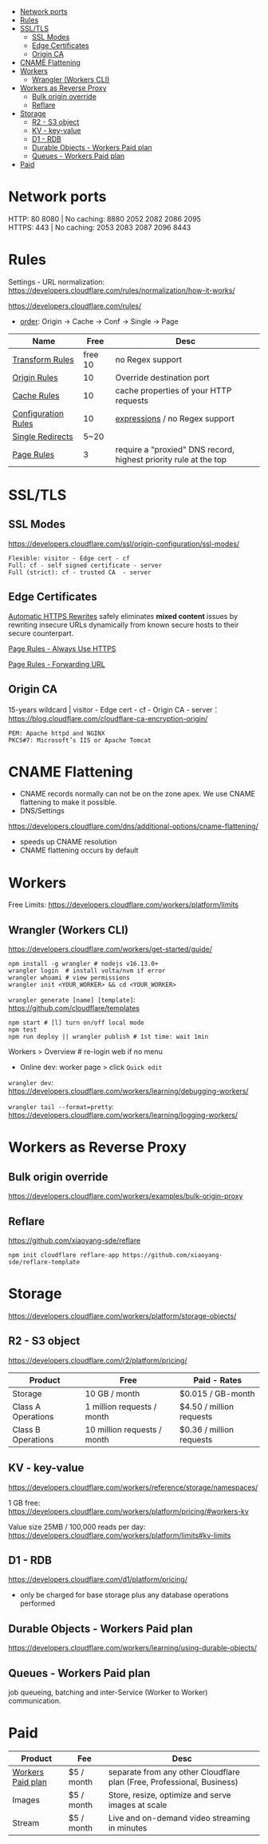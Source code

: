 - [Network ports](#network-ports)
- [Rules](#rules)
- [SSL/TLS](#ssltls)
  - [SSL Modes](#ssl-modes)
  - [Edge Certificates](#edge-certificates)
  - [Origin CA](#origin-ca)
- [CNAME Flattening](#cname-flattening)
- [Workers](#workers)
  - [Wrangler (Workers CLI)](#wrangler-workers-cli)
- [Workers as Reverse Proxy](#workers-as-reverse-proxy)
  - [Bulk origin override](#bulk-origin-override)
  - [Reflare](#reflare)
- [Storage](#storage)
  - [R2 - S3 object](#r2---s3-object)
  - [KV - key-value](#kv---key-value)
  - [D1 - RDB](#d1---rdb)
  - [Durable Objects - Workers Paid plan](#durable-objects---workers-paid-plan)
  - [Queues - Workers Paid plan](#queues---workers-paid-plan)
- [Paid](#paid)

# Network ports
HTTP: 80 8080 | No caching: 8880 2052 2082 2086 2095  
HTTPS: 443 | No caching: 2053 2083 2087 2096 8443

# Rules
Settings - URL normalization: https://developers.cloudflare.com/rules/normalization/how-it-works/

https://developers.cloudflare.com/rules/
- [order](https://developers.cloudflare.com/rules/configuration-rules/#execution-order): Origin -> Cache -> Conf -> Single -> Page

|Name|Free|Desc|
|---|---|---|
[Transform Rules](https://developers.cloudflare.com/rules/transform/) | free 10 | no Regex support
[Origin Rules](https://developers.cloudflare.com/rules/origin-rules/) | 10 | Override destination port
[Cache Rules](https://developers.cloudflare.com/cache/about/cache-rules/)  | 10 | cache properties of your HTTP requests
[Configuration Rules](https://developers.cloudflare.com/rules/configuration-rules/) | 10 | [expressions](https://developers.cloudflare.com/firewall/cf-dashboard/edit-expressions/) / no Regex support
[Single Redirects](https://developers.cloudflare.com/rules/url-forwarding/bulk-redirects/concepts/) | 5~20 |
[Page Rules](https://support.cloudflare.com/hc/en-us/articles/218411427) | 3 | require a "proxied" DNS record, highest priority rule at the top

# SSL/TLS
## SSL Modes
https://developers.cloudflare.com/ssl/origin-configuration/ssl-modes/  

    Flexible: visitor - Edge cert - cf
    Full: cf - self signed certificate - server
    Full (strict): cf - trusted CA  - server

## Edge Certificates
[Automatic HTTPS Rewrites](https://support.cloudflare.com/hc/en-us/articles/227227647) safely eliminates **mixed content** issues by rewriting insecure URLs dynamically from known secure hosts to their secure counterpart.

[Page Rules - Always Use HTTPS](https://support.cloudflare.com/hc/en-us/articles/218411427#https)

[Page Rules - Forwarding URL](https://support.cloudflare.com/hc/en-us/articles/200170536)

## Origin CA
15-years wildcard | visitor - Edge cert - cf - Origin CA - server： https://blog.cloudflare.com/cloudflare-ca-encryption-origin/  

    PEM: Apache httpd and NGINX
    PKCS#7: Microsoft’s IIS or Apache Tomcat

# CNAME Flattening
- CNAME records normally can not be on the zone apex. We use CNAME flattening to make it possible.
- DNS/Settings

https://developers.cloudflare.com/dns/additional-options/cname-flattening/
- speeds up CNAME resolution
- CNAME flattening occurs by default

# Workers
Free Limits: https://developers.cloudflare.com/workers/platform/limits

## Wrangler (Workers CLI)
https://developers.cloudflare.com/workers/get-started/guide/

    npm install -g wrangler # nodejs v16.13.0+
    wrangler login  # install volta/nvm if error
    wrangler whoami # view permissions
    wrangler init <YOUR_WORKER> && cd <YOUR_WORKER>

`wrangler generate [name] [template]`: https://github.com/cloudflare/templates

    npm start # [l] turn on/off local mode
    npm test
    npm run deploy || wrangler publish # 1st time: wait 1min

Workers > Overview # re-login web if no menu
- Online dev: worker page > click `Quick edit`

`wrangler dev`: https://developers.cloudflare.com/workers/learning/debugging-workers/

`wrangler tail --format=pretty`: https://developers.cloudflare.com/workers/learning/logging-workers/

# Workers as Reverse Proxy
## Bulk origin override
https://developers.cloudflare.com/workers/examples/bulk-origin-proxy

## Reflare
https://github.com/xiaoyang-sde/reflare

    npm init cloudflare reflare-app https://github.com/xiaoyang-sde/reflare-template

# Storage
https://developers.cloudflare.com/workers/platform/storage-objects/

## R2 - S3 object
https://developers.cloudflare.com/r2/platform/pricing/

|Product|Free|Paid - Rates|
|---|---|---|
|Storage|10 GB / month|$0.015 / GB-month|
|Class A Operations|1 million requests / month|$4.50 / million requests|
|Class B Operations|10 million requests / month|$0.36 / million requests|

## KV - key-value
https://developers.cloudflare.com/workers/reference/storage/namespaces/

1 GB free: https://developers.cloudflare.com/workers/platform/pricing/#workers-kv

Value size 25MB / 100,000 reads per day: https://developers.cloudflare.com/workers/platform/limits#kv-limits

## D1 - RDB
https://developers.cloudflare.com/d1/platform/pricing/
- only be charged for base storage plus any database operations performed

## Durable Objects - Workers Paid plan
https://developers.cloudflare.com/workers/learning/using-durable-objects/

## Queues - Workers Paid plan
job queueing, batching and inter-Service (Worker to Worker) communication.

# Paid
|Product|Fee|Desc|
|---|---|---|
[Workers Paid plan](https://developers.cloudflare.com/workers/platform/pricing/) | $5 / month | separate from any other Cloudflare plan (Free, Professional, Business)
Images | $5 / month | Store, resize, optimize and serve images at scale
Stream | $5 / month | Live and on-demand video streaming in minutes
